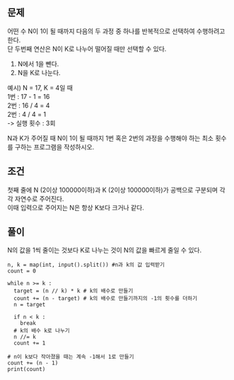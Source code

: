 ## 문제  
어떤 수 N이 1이 될 때까지 다음의 두 과정 중 하나를 반복적으로 선택하여 수행하려고 한다.  
단 두번째 연산은 N이 K로 나누어 떨어질 때만 선택할 수 있다.  
1. N에서 1을 뺀다.
2. N을 K로 나눈다.

예시) N = 17, K = 4일 때  
1번 : 17 - 1 = 16  
2번 : 16 / 4 = 4  
2번 : 4 / 4 = 1  
-> 실행 횟수 : 3회  

N과 K가 주어질 때 N이 1이 될 때까지 1번 혹은 2번의 과정을 수행해야 하는 최소 횟수를 구하는 프로그램을 작성하시오.  

## 조건
첫째 줄에 N (2이상 100000이하)과 K (2이상 100000이하)가 공백으로 구분되며 각각 자연수로 주어진다.  
이때 입력으로 주어지는 N은 항상 K보다 크거나 같다.  

## 풀이  
N의 값을 1씩 줄이는 것보다 K로 나누는 것이 N의 값을 빠르게 줄일 수 있다.  

```
n, k = map(int, input().split()) #n과 k의 값 입력받기
count = 0

while n >= k :
  target = (n // k) * k # k의 배수로 만들기
  count += (n - target) # k의 배수로 만들기까지의 -1의 횟수를 더하기
  n = target
  
  if n < k :
    break
  # k의 배수 k로 나누기
  n //= k
  count += 1
  
# n이 k보다 작아졌을 때는 계속 -1해서 1로 만들기
count += (n - 1)
print(count)
```
